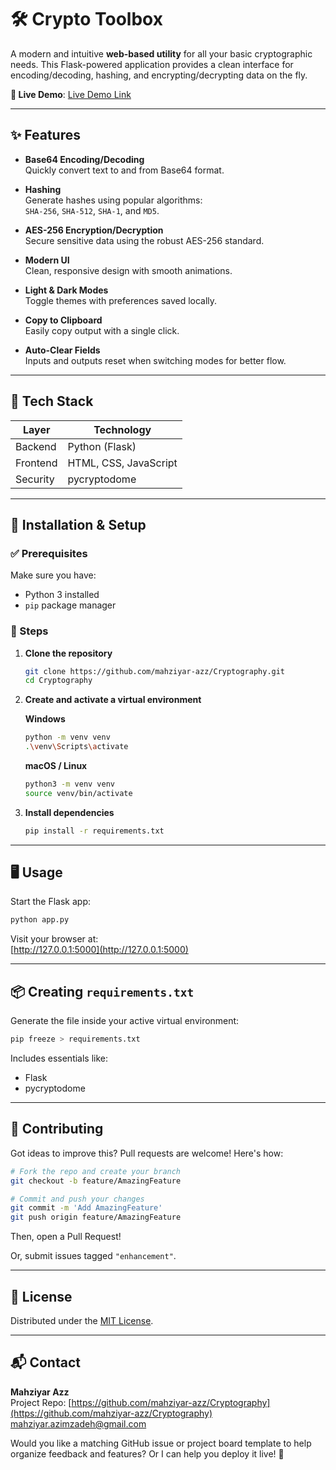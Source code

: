 # 🛠️ Crypto Toolbox

A modern and intuitive **web-based utility** for all your basic cryptographic needs. This Flask-powered application provides a clean interface for encoding/decoding, hashing, and encrypting/decrypting data on the fly.

**🔗 Live Demo**: [Live Demo Link](#) <!-- Update this when deployed -->

---

## ✨ Features

- **Base64 Encoding/Decoding**  
  Quickly convert text to and from Base64 format.

- **Hashing**  
  Generate hashes using popular algorithms:  
  `SHA-256`, `SHA-512`, `SHA-1`, and `MD5`.

- **AES-256 Encryption/Decryption**  
  Secure sensitive data using the robust AES-256 standard.

- **Modern UI**  
  Clean, responsive design with smooth animations.

- **Light & Dark Modes**  
  Toggle themes with preferences saved locally.

- **Copy to Clipboard**  
  Easily copy output with a single click.

- **Auto-Clear Fields**  
  Inputs and outputs reset when switching modes for better flow.

---

## 🧰 Tech Stack

| Layer     | Technology         |
|-----------|--------------------|
| Backend   | Python (Flask)     |
| Frontend  | HTML, CSS, JavaScript |
| Security  | pycryptodome       |

---

## 🧪 Installation & Setup

### ✅ Prerequisites
Make sure you have:
- Python 3 installed  
- `pip` package manager  

### 🚀 Steps

1. **Clone the repository**
   ```bash
   git clone https://github.com/mahziyar-azz/Cryptography.git
   cd Cryptography
   ```

2. **Create and activate a virtual environment**

   **Windows**
   ```bash
   python -m venv venv
   .\venv\Scripts\activate
   ```

   **macOS / Linux**
   ```bash
   python3 -m venv venv
   source venv/bin/activate
   ```

3. **Install dependencies**
   ```bash
   pip install -r requirements.txt
   ```

---

## 🖥️ Usage

Start the Flask app:

```bash
python app.py
```

Visit your browser at:  
[http://127.0.0.1:5000](http://127.0.0.1:5000)

---

## 📦 Creating `requirements.txt`

Generate the file inside your active virtual environment:
```bash
pip freeze > requirements.txt
```

Includes essentials like:
- Flask  
- pycryptodome  

---

## 🤝 Contributing

Got ideas to improve this? Pull requests are welcome! Here's how:

```bash
# Fork the repo and create your branch
git checkout -b feature/AmazingFeature

# Commit and push your changes
git commit -m 'Add AmazingFeature'
git push origin feature/AmazingFeature
```

Then, open a Pull Request!

Or, submit issues tagged `"enhancement"`.

---

## 📄 License

Distributed under the [MIT License](LICENSE).

---

## 📬 Contact

**Mahziyar Azz**  
Project Repo: [https://github.com/mahziyar-azz/Cryptography](https://github.com/mahziyar-azz/Cryptography)  
mahziyar.azimzadeh@gmail.com


Would you like a matching GitHub issue or project board template to help organize feedback and features? Or I can help you deploy it live! 🚀
